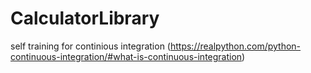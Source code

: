 # CalculatorLibrary
self training for continious integration (https://realpython.com/python-continuous-integration/#what-is-continuous-integration)
